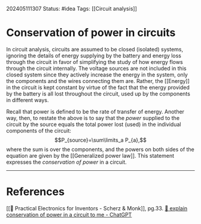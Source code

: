 202405111307
Status: #idea
Tags: [[Circuit analysis]]

# Conservation of power in circuits

In circuit analysis, circuits are assumed to be closed (isolated) systems, ignoring the details of energy supplying by the battery and energy loss through the circuit in favor of simplifying the study of how energy flows through the circuit internally. The voltage sources are not included in this closed system since they actively increase the energy in the system, only the components and the wires connecting them are. Rather, the [[Energy]] in the circuit is kept constant by virtue of the fact that the energy provided by the battery is all lost throughout the circuit, used up by the components in different ways. 

Recall that power is defined to be the rate of transfer of energy. Another way, then, to restate the above is to say that the *power* supplied to the circuit by the source equals the total power lost (used) in the individual components of the circuit:
$$P_{source}=\sum\limits_a P_{a},$$
where the sum is over the components, and the powers on both sides of the equation are given by the [[Generalized power law]]. This statement expresses the *conservation of power* in a circuit.

___
# References
[[📕 Practical Electronics for Inventors - Scherz & Monk]], pg.33.
[💬 explain conservation of power in a circuit to me - ChatGPT](https://chat.openai.com/share/b8c022fd-08e6-44d4-931c-4db0dd951ed0)